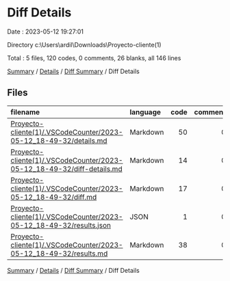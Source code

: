 # Diff Details

Date : 2023-05-12 19:27:01

Directory c:\\Users\\ardil\\Downloads\\Proyecto-cliente(1)

Total : 5 files,  120 codes, 0 comments, 26 blanks, all 146 lines

[Summary](results.md) / [Details](details.md) / [Diff Summary](diff.md) / Diff Details

## Files
| filename | language | code | comment | blank | total |
| :--- | :--- | ---: | ---: | ---: | ---: |
| [Proyecto-cliente(1)/.VSCodeCounter/2023-05-12_18-49-32/details.md](/Proyecto-cliente(1)/.VSCodeCounter/2023-05-12_18-49-32/details.md) | Markdown | 50 | 0 | 6 | 56 |
| [Proyecto-cliente(1)/.VSCodeCounter/2023-05-12_18-49-32/diff-details.md](/Proyecto-cliente(1)/.VSCodeCounter/2023-05-12_18-49-32/diff-details.md) | Markdown | 14 | 0 | 6 | 20 |
| [Proyecto-cliente(1)/.VSCodeCounter/2023-05-12_18-49-32/diff.md](/Proyecto-cliente(1)/.VSCodeCounter/2023-05-12_18-49-32/diff.md) | Markdown | 17 | 0 | 7 | 24 |
| [Proyecto-cliente(1)/.VSCodeCounter/2023-05-12_18-49-32/results.json](/Proyecto-cliente(1)/.VSCodeCounter/2023-05-12_18-49-32/results.json) | JSON | 1 | 0 | 0 | 1 |
| [Proyecto-cliente(1)/.VSCodeCounter/2023-05-12_18-49-32/results.md](/Proyecto-cliente(1)/.VSCodeCounter/2023-05-12_18-49-32/results.md) | Markdown | 38 | 0 | 7 | 45 |

[Summary](results.md) / [Details](details.md) / [Diff Summary](diff.md) / Diff Details